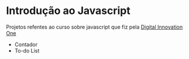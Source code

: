 # Introdução ao Javascript

Projetos refentes ao curso sobre javascript  que fiz pela [Digital Innovation One](https://www.dio.me/)

- Contador
- To-do List